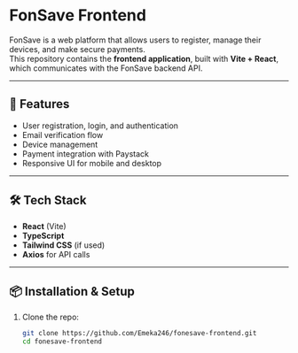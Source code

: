 # FonSave Frontend

FonSave is a web platform that allows users to register, manage their devices, and make secure payments.  
This repository contains the **frontend application**, built with **Vite + React**, which communicates with the FonSave backend API.

---

## 🚀 Features
- User registration, login, and authentication
- Email verification flow
- Device management
- Payment integration with Paystack
- Responsive UI for mobile and desktop

---

## 🛠️ Tech Stack
- **React** (Vite)
- **TypeScript**
- **Tailwind CSS** (if used)
- **Axios** for API calls

---

## 📦 Installation & Setup
1. Clone the repo:
   ```bash
   git clone https://github.com/Emeka246/fonesave-frontend.git
   cd fonesave-frontend

